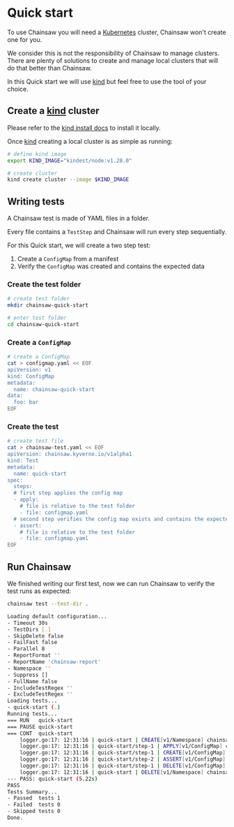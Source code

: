# Quick start

To use Chainsaw you will need a [Kubernetes](https://kybernetes.io) cluster, Chainsaw won't create one for you.

We consider this is not the responsibility of Chainsaw to manage clusters.
There are plenty of solutions to create and manage local clusters that will do that better than Chainsaw.

In this Quick start we will use [kind](https://kind.sigs.k8s.io) but feel free to use the tool of your choice.

## Create a [kind](https://kind.sigs.k8s.io) cluster

Please refer to the [kind install docs](https://kind.sigs.k8s.io/docs/user/quick-start/#installation) to install it locally.

Once [kind](https://kind.sigs.k8s.io) creating a local cluster is as simple as running:

```bash
# define kind image
export KIND_IMAGE="kindest/node:v1.28.0"

# create cluster
kind create cluster --image $KIND_IMAGE
```

## Writing tests

A Chainsaw test is made of YAML files in a folder.

Every file contains a `TestStep` and Chainsaw will run every step sequentially.

For this Quick start, we will create a two step test:

1. Create a `ConfigMap` from a manifest
1. Verify the `ConfigMap` was created and contains the expected data

### Create the test folder

```bash
# create test folder
mkdir chainsaw-quick-start

# enter test folder
cd chainsaw-quick-start
```

### Create a `ConfigMap`

```bash
# create a ConfigMap
cat > configmap.yaml << EOF
apiVersion: v1
kind: ConfigMap
metadata:
  name: chainsaw-quick-start
data:
  foo: bar
EOF
```

### Create the test

```bash
# create test file
cat > chainsaw-test.yaml << EOF
apiVersion: chainsaw.kyverno.io/v1alpha1
kind: Test
metadata:
  name: quick-start
spec:
  steps:
  # first step applies the config map
  - apply:
    # file is relative to the test folder
    - file: configmap.yaml
  # second step verifies the config map exists and contains the expected data
  - assert:
    # file is relative to the test folder
    - file: configmap.yaml
EOF
```

## Run Chainsaw

We finished writing our first test, now we can run Chainsaw to verify the test runs as expected:

```bash
chainsaw test --test-dir .

Loading default configuration...
- Timeout 30s
- TestDirs [.]
- SkipDelete false
- FailFast false
- Parallel 8
- ReportFormat ''
- ReportName 'chainsaw-report'
- Namespace ''
- Suppress []
- FullName false
- IncludeTestRegex ''
- ExcludeTestRegex ''
Loading tests...
- quick-start (.)
Running tests...
=== RUN   quick-start
=== PAUSE quick-start
=== CONT  quick-start
    logger.go:17: 12:31:16 | quick-start | CREATE[v1/Namespace] chainsaw-feasible-thrush
    logger.go:17: 12:31:16 | quick-start/step-1 | APPLY[v1/ConfigMap] chainsaw-feasible-thrush/chainsaw-quick-start
    logger.go:17: 12:31:16 | quick-start/step-1 | CREATE[v1/ConfigMap] chainsaw-feasible-thrush/chainsaw-quick-start
    logger.go:17: 12:31:16 | quick-start/step-2 | ASSERT[v1/ConfigMap] chainsaw-feasible-thrush/chainsaw-quick-start
    logger.go:17: 12:31:16 | quick-start/step-1 | DELETE[v1/ConfigMap] chainsaw-feasible-thrush/chainsaw-quick-start
    logger.go:17: 12:31:16 | quick-start | DELETE[v1/Namespace] chainsaw-feasible-thrush
--- PASS: quick-start (5.22s)
PASS
Tests Summary...
- Passed  tests 1
- Failed  tests 0
- Skipped tests 0
Done.
```
